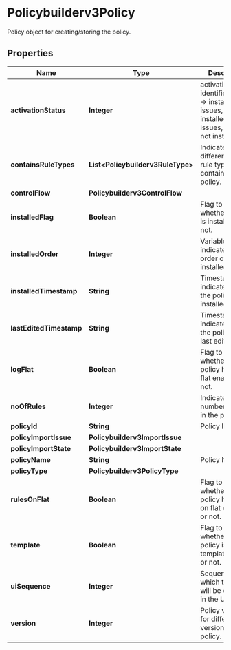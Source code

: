

# Policybuilderv3Policy

Policy object for creating/storing the policy.

## Properties

| Name | Type | Description | Notes |
|------------ | ------------- | ------------- | -------------|
|**activationStatus** | **Integer** | activation_status identifier: 1001 -&gt; install with no issues, 1002-&gt; installed with issues, 1003 -&gt; not installed. |  [optional] |
|**containsRuleTypes** | **List&lt;Policybuilderv3RuleType&gt;** | Indicates different type of rule types contained by the policy. |  [optional] |
|**controlFlow** | **Policybuilderv3ControlFlow** |  |  [optional] |
|**installedFlag** | **Boolean** | Flag to indicate whether policy is installed or not. |  [optional] |
|**installedOrder** | **Integer** | Variable to indicate the order of the installed policy. |  [optional] |
|**installedTimestamp** | **String** | Timestamp to indicate when the policy was installed. |  [optional] |
|**lastEditedTimestamp** | **String** | Timestamp to indicate when the policy was last edited. |  [optional] |
|**logFlat** | **Boolean** | Flag to indicate whether the policy has log flat enabled or not. |  [optional] |
|**noOfRules** | **Integer** | Indicates number of rules in the policy. |  [optional] |
|**policyId** | **String** | Policy Id. |  [optional] |
|**policyImportIssue** | **Policybuilderv3ImportIssue** |  |  [optional] |
|**policyImportState** | **Policybuilderv3ImportState** |  |  [optional] |
|**policyName** | **String** | Policy Name. |  [optional] |
|**policyType** | **Policybuilderv3PolicyType** |  |  [optional] |
|**rulesOnFlat** | **Boolean** | Flag to indicate whether the policy has rules on flat enabled or not. |  [optional] |
|**template** | **Boolean** | Flag to indicate whether the policy is a template policy or not. |  [optional] |
|**uiSequence** | **Integer** | Sequence in which the policy will be displayed in the UI. |  [optional] |
|**version** | **Integer** | Policy version for different versions of the policy. |  [optional] |



